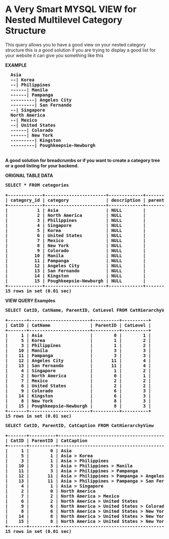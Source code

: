 A Very Smart MYSQL VIEW for Nested Multilevel Category Structure
================================

This query allows you to have a good view on your nested category structure this is a good solution 
if you are trying to display a good list for your website it can give you something like this 

<b>EXAMPLE<b>
<pre>
  Asia
  --| Korea
  --| Philippines
  ------| Manila
  ------| Pampanga
  ---------| Angeles City
  ---------| San Fernando
  --| Singapore
  North America
  --| Mexico
  --| United States
  ------| Colorado
  ------| New York
  ---------| Kingston
  ---------| Poughkeepsie-Newburgh
</pre>
<br>
A good solution for breadcrumbs or if you want to create a category tree
or a good listing for your backend.


<b>ORIGNAL TABLE DATA</b><br>
<pre>
SELECT * FROM categories

+-------------+-----------------------+-------------+-----------+
| category_id | category              | description | parent_id |
+-------------+-----------------------+-------------+-----------+
|           1 | Asia                  | NULL        |         0 |
|           2 | North America         | NULL        |         0 |
|           3 | Philippines           | NULL        |         1 |
|           4 | Singapore             | NULL        |         1 |
|           5 | Korea                 | NULL        |         1 |
|           6 | United States         | NULL        |         2 |
|           7 | Mexico                | NULL        |         2 |
|           8 | New York              | NULL        |         6 |
|           9 | Colorado              | NULL        |         6 |
|          10 | Manila                | NULL        |         3 |
|          11 | Pampanga              | NULL        |         3 |
|          12 | Angeles City          | NULL        |        11 |
|          13 | San Fernando          | NULL        |        11 |
|          14 | Kingston              | NULL        |         8 |
|          15 | Poughkeepsie-Newburgh | NULL        |         8 |
+-------------+-----------------------+-------------+-----------+
15 rows in set (0.01 sec)
</pre>

<b>VIEW QUERY Examples</b>
<pre>
SELECT CatID, CatName, ParentID, CatLevel FROM CatHierarchyView

+-------+-----------------------+----------+----------+
| CatID | CatName               | ParentID | CatLevel |
+-------+-----------------------+----------+----------+
|     1 | Asia                  |        0 |        1 |
|     5 | Korea                 |        1 |        2 |
|     3 | Philippines           |        1 |        2 |
|    10 | Manila                |        3 |        3 |
|    11 | Pampanga              |        3 |        3 |
|    12 | Angeles City          |       11 |        4 |
|    13 | San Fernando          |       11 |        4 |
|     4 | Singapore             |        1 |        2 |
|     2 | North America         |        0 |        1 |
|     7 | Mexico                |        2 |        2 |
|     6 | United States         |        2 |        2 |
|     9 | Colorado              |        6 |        3 |
|    14 | Kingston              |        6 |        3 |
|     8 | New York              |        8 |        3 |
|    15 | Poughkeepsie-Newburgh |        8 |        3 |
+-------+-----------------------+----------+----------+
15 rows in set (0.01 sec)
</pre>

<pre>
SELECT CatID, ParentID, CatCaption FROM CatHierarchyView

+-------+----------+------------------------------------------------------------------+
| CatID | ParentID | CatCaption                                                       |
+-------+----------+------------------------------------------------------------------+
|     1 |        0 | Asia                                                             |
|     5 |        1 | Asia > Korea                                                     |
|     3 |        1 | Asia > Philippines                                               |
|    10 |        3 | Asia > Philippines > Manila                                      |
|    11 |        3 | Asia > Philippines > Pampanga                                    |
|    12 |       11 | Asia > Philippines > Pampanga > Angeles City                     |
|    13 |       11 | Asia > Philippines > Pampanga > San Fernando                     |
|     4 |        1 | Asia > Singapore                                                 |
|     2 |        0 | North America                                                    |
|     7 |        2 | North America > Mexico                                           |
|     6 |        2 | North America > United States                                    |
|     9 |        6 | North America > United States > Colorado                         |
|     8 |        6 | North America > United States > New York                         |
|    14 |        8 | North America > United States > New York > Kingston              |
|    15 |        8 | North America > United States > New York > Poughkeepsie-Newburgh |
+-------+----------+------------------------------------------------------------------+
15 rows in set (0.01 sec)
</pre>

